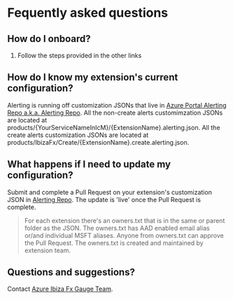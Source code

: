 <a name="fequently-asked-questions"></a>
# Fequently asked questions

<a name="fequently-asked-questions-how-do-i-onboard"></a>
## How do I onboard?

1. Follow the steps provided in the other links

<a name="fequently-asked-questions-how-do-i-know-my-extension-s-current-configuration"></a>
## How do I know my extension&#39;s current configuration?

Alerting is running off customization JSONs that live in [Azure Portal Alerting Repo a.k.a. Alerting Repo][alerting-dev-ops]. All the non-create alerts customimzation JSONs are located at products/{YourServiceNameInIcM}/{ExtensionName}.alerting.json. All the create alerts customization JSONs are located at products/IbizaFx/Create/{ExtensionName}.create.alerting.json.

<a name="fequently-asked-questions-what-happens-if-i-need-to-update-my-configuration"></a>
## What happens if I need to update my configuration?

Submit and complete a Pull Request on your extension's customization JSON in [Alerting Repo][alerting-dev-ops]. The update is 'live' once the Pull Request is complete.
> For each extension there's an owners.txt that is in the same or parent folder as the JSON. The owners.txt has AAD enabled email alias or/and individual MSFT aliases. Anyone from owners.txt can approve the Pull Request. The owners.txt is created and maintained by extension team.

<a name="fequently-asked-questions-questions-and-suggestions"></a>
## Questions and suggestions?
Contact [Azure Ibiza Fx Gauge Team](mailto:azurefxg@microsoft.com).

[alerting-dev-ops]: https://msazure.visualstudio.com/One/_git/AzureUX-PortalFX-Alerting